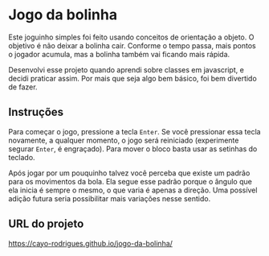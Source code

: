 # Jogo da bolinha

Este joguinho simples foi feito usando conceitos de orientação a objeto. O objetivo é não deixar a bolinha cair. Conforme o tempo passa, mais pontos o jogador acumula, mas a bolinha também vai ficando mais rápida.

Desenvolvi esse projeto quando aprendi sobre classes em javascript, e decidi praticar assim. Por mais que seja algo bem básico, foi bem divertido de fazer.

## Instruções

Para começar o jogo, pressione a tecla `Enter`. Se você pressionar essa tecla novamente, a qualquer momento, o jogo será reiniciado (experimente segurar `Enter`, é engraçado). Para mover o bloco basta usar as setinhas do teclado.

Após jogar por um pouquinho talvez você perceba que existe um padrão para os movimentos da bola. Ela segue esse padrão porque o ângulo que ela inicia é sempre o mesmo, o que varia é apenas a direção. Uma possível adição futura seria possibilitar mais variações nesse sentido.

## URL do projeto

https://cayo-rodrigues.github.io/jogo-da-bolinha/
